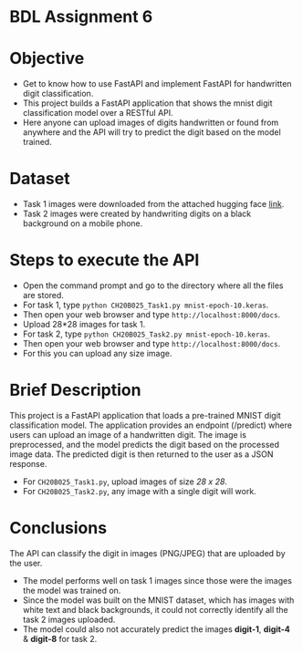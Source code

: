 # BDL Assignment 6

# Objective
- Get to know how to use FastAPI and implement FastAPI for handwritten digit classification. 
- This project builds a FastAPI application that shows the mnist digit classification model over a RESTful API.
- Here anyone can upload images of digits handwritten or found from anywhere and the API will try to predict the digit based on the model trained.

# Dataset
- Task 1 images were downloaded from the attached hugging face [link](https://huggingface.co/datasets/mnist).
- Task 2 images were created by handwriting digits on a black background on a mobile phone.

# Steps to execute the API
- Open the command prompt and go to the directory where all the files are stored.
- For task 1, type `python CH20B025_Task1.py mnist-epoch-10.keras`.
- Then open your web browser and type `http://localhost:8000/docs`.
- Upload 28*28 images for task 1. 
- For task 2, type `python CH20B025_Task2.py mnist-epoch-10.keras`.
- Then open your web browser and type `http://localhost:8000/docs`.
- For this you can upload any size image.

# Brief Description
This project is a FastAPI application that loads a pre-trained MNIST digit classification model. 
The application provides an endpoint (/predict) where users can upload an image of a handwritten digit. 
The image is preprocessed, and the model predicts the digit based on the processed image data. 
The predicted digit is then returned to the user as a JSON response.

- For `CH20B025_Task1.py`, upload images of size *28 x 28*.
- For `CH20B025_Task2.py`, any image with a single digit will work.

# Conclusions
The API can classify the digit in images (PNG/JPEG) that are uploaded by the user. 

- The model performs well on task 1 images since those were the images the model was trained on.
- Since the model was built on the MNIST dataset, which has images with white text and black backgrounds, it could not correctly identify all the task 2 images uploaded.
- The model could also not accurately predict the images **digit-1**, **digit-4** & **digit-8** for task 2.

